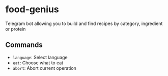 # food-genius

Telegram bot allowing you to build and find recipes by category, ingredient or protein

## Commands

- `language`: Select language
- `eat`: Choose what to eat
- `abort`: Abort current operation
